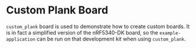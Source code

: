 # Custom Plank Board

`custom_plank` board is used to demonstrate how to create custom boards. It is
in fact a simplified version of the nRF5340-DK board, so the
`example-application` can be run on that development kit when using
`custom_plank`.
